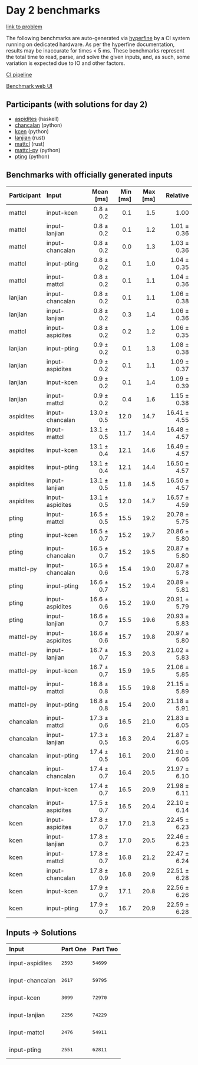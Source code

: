 # Day 2 benchmarks

[link to problem](https://adventofcode.com/2023/day/2)

The following benchmarks are auto-generated via
[hyperfine](https://github.com/sharkdp/hyperfine) by a CI system running on
dedicated hardware. As per the hyperfine documentation, results may be
inaccurate for times < 5 ms. These benchmarks represent the total time to read,
parse, and solve the given inputs, and, as such, some variation is expected due
to IO and other factors.

[CI pipeline](http://ci.papercode.net:8080/teams/main/pipelines/aoc2023)

[Benchmark web UI](https://aoc.ancalagon.black)


## Participants (with solutions for day 2)

- [aspidites](https://github.com/aspidites/aoc2023) (haskell)
- [chancalan](https://github.com/chancalan/aoc2023) (python)
- [kcen](https://github.com/kcen/aoc2023) (python)
- [lanjian](https://github.com/lanjian/aoc-2023) (rust)
- [mattcl](https://github.com/mattcl/aoc2023) (rust)
- [mattcl-py](https://github.com/mattcl/aoc2023-py) (python)
- [pting](https://github.com/pting/aoc2023) (python)


## Benchmarks with officially generated inputs

| Participant | Input | Mean [ms] | Min [ms] | Max [ms] | Relative |
|:---|:---|---:|---:|---:|---:|
| mattcl | input-kcen | 0.8 ± 0.2 | 0.1 | 1.5 | 1.00 |
| mattcl | input-lanjian | 0.8 ± 0.2 | 0.1 | 1.2 | 1.01 ± 0.36 |
| mattcl | input-chancalan | 0.8 ± 0.2 | 0.0 | 1.3 | 1.03 ± 0.36 |
| mattcl | input-pting | 0.8 ± 0.2 | 0.1 | 1.0 | 1.04 ± 0.35 |
| mattcl | input-mattcl | 0.8 ± 0.2 | 0.1 | 1.1 | 1.04 ± 0.36 |
| lanjian | input-chancalan | 0.8 ± 0.2 | 0.1 | 1.1 | 1.06 ± 0.38 |
| lanjian | input-lanjian | 0.8 ± 0.2 | 0.3 | 1.4 | 1.06 ± 0.36 |
| mattcl | input-aspidites | 0.8 ± 0.2 | 0.2 | 1.2 | 1.06 ± 0.35 |
| lanjian | input-pting | 0.9 ± 0.2 | 0.1 | 1.3 | 1.08 ± 0.38 |
| lanjian | input-aspidites | 0.9 ± 0.2 | 0.1 | 1.1 | 1.09 ± 0.37 |
| lanjian | input-kcen | 0.9 ± 0.2 | 0.1 | 1.4 | 1.09 ± 0.39 |
| lanjian | input-mattcl | 0.9 ± 0.2 | 0.4 | 1.6 | 1.15 ± 0.38 |
| aspidites | input-chancalan | 13.0 ± 0.5 | 12.0 | 14.7 | 16.41 ± 4.55 |
| aspidites | input-mattcl | 13.1 ± 0.5 | 11.7 | 14.4 | 16.48 ± 4.57 |
| aspidites | input-kcen | 13.1 ± 0.4 | 12.1 | 14.6 | 16.49 ± 4.57 |
| aspidites | input-pting | 13.1 ± 0.4 | 12.1 | 14.4 | 16.50 ± 4.57 |
| aspidites | input-lanjian | 13.1 ± 0.5 | 11.8 | 14.5 | 16.50 ± 4.57 |
| aspidites | input-aspidites | 13.1 ± 0.5 | 12.0 | 14.7 | 16.57 ± 4.59 |
| pting | input-mattcl | 16.5 ± 0.5 | 15.5 | 19.2 | 20.78 ± 5.75 |
| pting | input-kcen | 16.5 ± 0.7 | 15.2 | 19.7 | 20.86 ± 5.80 |
| pting | input-chancalan | 16.5 ± 0.7 | 15.2 | 19.5 | 20.87 ± 5.80 |
| mattcl-py | input-chancalan | 16.5 ± 0.6 | 15.4 | 19.0 | 20.87 ± 5.78 |
| pting | input-pting | 16.6 ± 0.7 | 15.2 | 19.4 | 20.89 ± 5.81 |
| pting | input-aspidites | 16.6 ± 0.6 | 15.2 | 19.0 | 20.91 ± 5.79 |
| pting | input-lanjian | 16.6 ± 0.7 | 15.5 | 19.6 | 20.93 ± 5.83 |
| mattcl-py | input-aspidites | 16.6 ± 0.6 | 15.7 | 19.8 | 20.97 ± 5.80 |
| mattcl-py | input-lanjian | 16.7 ± 0.7 | 15.3 | 20.3 | 21.02 ± 5.83 |
| mattcl-py | input-kcen | 16.7 ± 0.7 | 15.9 | 19.5 | 21.06 ± 5.85 |
| mattcl-py | input-mattcl | 16.8 ± 0.8 | 15.5 | 19.8 | 21.15 ± 5.89 |
| mattcl-py | input-pting | 16.8 ± 0.8 | 15.4 | 20.0 | 21.18 ± 5.91 |
| chancalan | input-mattcl | 17.3 ± 0.6 | 16.5 | 21.0 | 21.83 ± 6.05 |
| chancalan | input-lanjian | 17.3 ± 0.5 | 16.3 | 20.4 | 21.87 ± 6.05 |
| chancalan | input-pting | 17.4 ± 0.5 | 16.1 | 20.0 | 21.90 ± 6.06 |
| chancalan | input-chancalan | 17.4 ± 0.7 | 16.4 | 20.5 | 21.97 ± 6.10 |
| chancalan | input-kcen | 17.4 ± 0.7 | 16.5 | 20.9 | 21.98 ± 6.11 |
| chancalan | input-aspidites | 17.5 ± 0.7 | 16.5 | 20.4 | 22.10 ± 6.14 |
| kcen | input-aspidites | 17.8 ± 0.7 | 17.0 | 21.3 | 22.45 ± 6.23 |
| kcen | input-lanjian | 17.8 ± 0.7 | 17.0 | 20.5 | 22.46 ± 6.23 |
| kcen | input-mattcl | 17.8 ± 0.7 | 16.8 | 21.2 | 22.47 ± 6.24 |
| kcen | input-chancalan | 17.8 ± 0.9 | 16.8 | 20.9 | 22.51 ± 6.28 |
| kcen | input-kcen | 17.9 ± 0.7 | 17.1 | 20.8 | 22.56 ± 6.26 |
| kcen | input-pting | 17.9 ± 0.7 | 16.7 | 20.9 | 22.59 ± 6.28 |


## Inputs -> Solutions

| Input | Part One | Part Two |
|:---|:---|:---|
|input-aspidites|<pre>2593</pre>|<pre>54699</pre>|
|input-chancalan|<pre>2617</pre>|<pre>59795</pre>|
|input-kcen|<pre>3099</pre>|<pre>72970</pre>|
|input-lanjian|<pre>2256</pre>|<pre>74229</pre>|
|input-mattcl|<pre>2476</pre>|<pre>54911</pre>|
|input-pting|<pre>2551</pre>|<pre>62811</pre>|